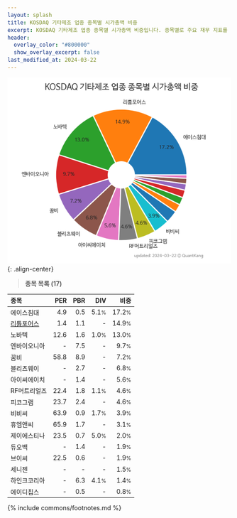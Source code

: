 ```yaml
---
layout: splash
title: KOSDAQ 기타제조 업종 종목별 시가총액 비중
excerpt: KOSDAQ 기타제조 업종 종목별 시가총액 비중입니다. 종목별로 주요 재무 지표를 함께 표시합니다.
header:
  overlay_color: "#800000"
  show_overlay_excerpt: false
last_modified_at: 2024-03-22
---
```



![KOSDAQ 기타제조 업종 종목별 시가총액 비중](/stats/sector/images/kosdaq_업종_기타제조_종목.png){: .align-center}


> **종목 목록 (17)**<a id="list"></a>

| **종목** | **PER** | **PBR** | **DIV** | **비중** |
| :------- | ------: | ------: | ------: | -------: |
| 에이스침대 | 4.9 | 0.5 | 5.1<small>%</small> | 17.2<small>%</small> |
| [리튬포어스](/073570/) | 1.4 | 1.1 | - | 14.9<small>%</small> |
| 노바텍 | 12.6 | 1.6 | 1.0<small>%</small> | 13.0<small>%</small> |
| 엔바이오니아 | - | 7.5 | - | 9.7<small>%</small> |
| 꿈비 | 58.8 | 8.9 | - | 7.2<small>%</small> |
| 블리츠웨이 | - | 2.7 | - | 6.8<small>%</small> |
| 아이씨에이치 | - | 1.4 | - | 5.6<small>%</small> |
| RF머트리얼즈 | 22.4 | 1.8 | 1.1<small>%</small> | 4.6<small>%</small> |
| 피코그램 | 23.7 | 2.4 | - | 4.6<small>%</small> |
| 비비씨 | 63.9 | 0.9 | 1.7<small>%</small> | 3.9<small>%</small> |
| 휴엠앤씨 | 65.9 | 1.7 | - | 3.1<small>%</small> |
| 제이에스티나 | 23.5 | 0.7 | 5.0<small>%</small> | 2.0<small>%</small> |
| 듀오백 | - | 1.4 | - | 1.9<small>%</small> |
| 브이씨 | 22.5 | 0.6 | - | 1.9<small>%</small> |
| 세니젠 | - | - | - | 1.5<small>%</small> |
| 하인크코리아 | - | 6.3 | 4.1<small>%</small> | 1.4<small>%</small> |
| 에이디칩스 | - | 0.5 | - | 0.8<small>%</small> |

{% include commons/footnotes.md %}